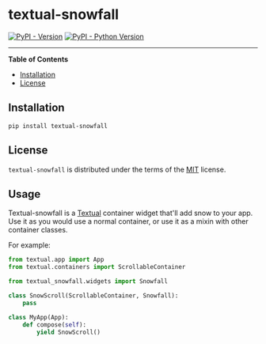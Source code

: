 # textual-snowfall

[![PyPI - Version](https://img.shields.io/pypi/v/textual-snowfall.svg)](https://pypi.org/project/textual-snowfall)
[![PyPI - Python Version](https://img.shields.io/pypi/pyversions/textual-snowfall.svg)](https://pypi.org/project/textual-snowfall)

-----

**Table of Contents**

- [Installation](#installation)
- [License](#license)

## Installation

```console
pip install textual-snowfall
```

## License

`textual-snowfall` is distributed under the terms of the [MIT](https://spdx.org/licenses/MIT.html) license.

## Usage

Textual-snowfall is a [Textual](https://textual.textualize.io) container widget that'll add snow to your app. Use it as you would use a normal container, or use it as a mixin with other container classes.

For example:

```py
from textual.app import App
from textual.containers import ScrollableContainer

from textual_snowfall.widgets import Snowfall

class SnowScroll(ScrollableContainer, Snowfall):
    pass

class MyApp(App):
    def compose(self):
        yield SnowScroll()
```

